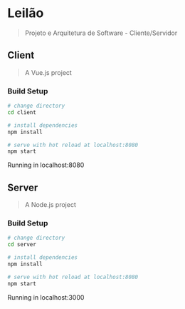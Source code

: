 # Leilão
> Projeto e Arquitetura de Software - Cliente/Servidor  


## Client
> A Vue.js project

### Build Setup

``` bash
# change directory
cd client

# install dependencies
npm install

# serve with hot reload at localhost:8080
npm start
```
Running in localhost:8080  



## Server
> A Node.js project

### Build Setup

``` bash
# change directory
cd server

# install dependencies
npm install

# serve with hot reload at localhost:8080
npm start
```
Running in localhost:3000  

